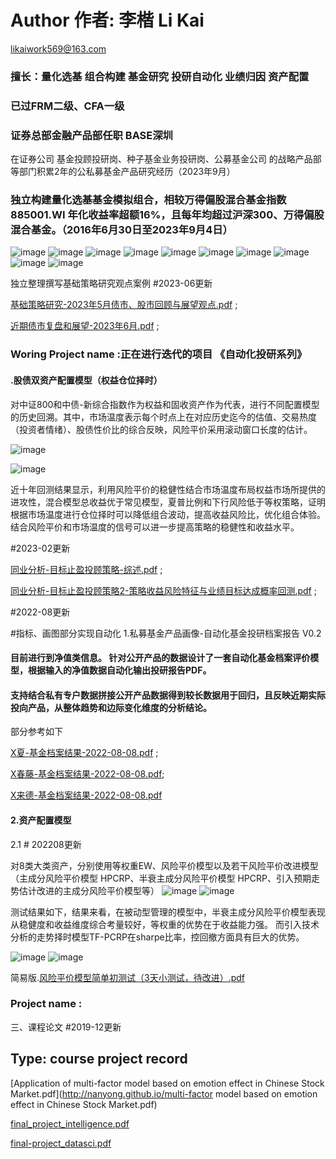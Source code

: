 # Author 作者: 李楷 Li Kai 
likaiwork569@163.com
### 擅长：量化选基 组合构建 基金研究 投研自动化 业绩归因 资产配置
### 已过FRM二级、CFA一级
### 证券总部金融产品部任职 BASE深圳
在证券公司  基金投顾投研岗、种子基金业务投研岗、公募基金公司 的战略产品部等部门积累2年的公私募基金产品研究经历（2023年9月）


### 独立构建量化选基基金模拟组合，相较万得偏股混合基金指数885001.WI 年化收益率超额16%，且每年均超过沪深300、万得偏股混合基金。（2016年6月30日至2023年9月4日）

![image](http://nanyong.github.io/幻灯片1.PNG)
![image](http://nanyong.github.io/幻灯片2.PNG)
![image](http://nanyong.github.io/幻灯片3.PNG)
![image](http://nanyong.github.io/幻灯片4.PNG)
![image](http://nanyong.github.io/幻灯片5.PNG)
![image](http://nanyong.github.io/幻灯片6.PNG)
![image](http://nanyong.github.io/幻灯片7.PNG)
![image](http://nanyong.github.io/幻灯片8.PNG)
![image](http://nanyong.github.io/幻灯片9.PNG)
![image](http://nanyong.github.io/幻灯片10.PNG)

独立整理撰写基础策略研究观点案例  #2023-06更新

[基础策略研究-2023年5月债市、股市回顾与展望观点.pdf](http://nanyong.github.io/月报观点过往案例.pdf) ;

[近期债市复盘和展望-2023年6月.pdf](http://nanyong.github.io/近期债市复盘和展望-去.pdf) ;

### Woring Project name :正在进行迭代的项目 《自动化投研系列》
#### .股债双资产配置模型（权益仓位择时）
对中证800和中债-新综合指数作为权益和固收资产作为代表，进行不同配置模型的历史回溯。其中，市场温度表示每个时点上在对应历史迄今的估值、交易热度（投资者情绪）、股债性价比的综合反映，风险平价采用滚动窗口长度的估计。

![image](http://nanyong.github.io/股债择时净值图.jpg)

![image](http://nanyong.github.io/股债择时表格.jpg)

近十年回测结果显示，利用风险平价的稳健性结合市场温度布局权益市场所提供的进攻性，混合模型总收益优于常见模型，夏普比例和下行风险低于等权策略，证明根据市场温度进行仓位择时可以降低组合波动，提高收益风险比，优化组合体验。结合风险平价和市场温度的信号可以进一步提高策略的稳健性和收益水平。

#2023-02更新

[同业分析-目标止盈投顾策略-综述.pdf](http://nanyong.github.io/同业分析-止盈投顾策略out.pdf) ;

[同业分析-目标止盈投顾策略2-策略收益风险特征与业绩目标达成概率回测.pdf](http://nanyong.github.io/同业分析-止盈投顾策略2-业绩目标回测out.pdf) ;

#2022-08更新

#指标、画图部分实现自动化
1.私募基金产品画像-自动化基金投研档案报告 V0.2

#### 目前进行到净值类信息。 针对公开产品的数据设计了一套自动化基金档案评价模型，根据输入的净值数据自动化输出投研报告PDF。
#### 支持结合私有专户数据拼接公开产品数据得到较长数据用于回归，且反映近期实际投向产品，从整体趋势和边际变化维度的分析结论。

部分参考如下

  [X夏-基金档案结果-2022-08-08.pdf](http://nanyong.github.io/半夏-基金档案结果-2022-08-08.pdf) ;
  
  [X春藤-基金档案结果-2022-08-08.pdf](http://nanyong.github.io/常春藤-基金档案结果-2022-08-08.pdf);
  
  [X来德-基金档案结果-2022-08-08.pdf](http://nanyong.github.io/浦来德-基金档案结果-2022-08-08.pdf)
  
#### 2.资产配置模型

  2.1 # 202208更新
  
  对8类大类资产，分别使用等权重EW、风险平价模型以及若干风险平价改进模型（主成分风险平价模型 HPCRP、半衰主成分风险平价模型 HPCRP、引入预期走势估计改进的主成分风险平价模型等）
  ![image](http://nanyong.github.io/1.jpg)
  ![image](http://nanyong.github.io/3.jpg)
  
  测试结果如下，结果来看，在被动型管理的模型中，半衰主成分风险平价模型表现从稳健度和收益维度综合考量较好，等权重的优势在于收益能力强。
  而引入技术分析的走势择时模型TF-PCRP在sharpe比率，控回撤方面具有巨大的优势。
  
  ![image](http://nanyong.github.io/2.jpg)
  ![image](http://nanyong.github.io/4.jpg)
  
 简易版.[风险平价模型简单初测试（3天小测试，待改进）.pdf](http://nanyong.github.io/风险平价模型测试—李楷.pdf)

### Project name :

三、课程论文
#2019-12更新
## Type: course project record

[Application of multi-factor model based on emotion effect in Chinese Stock Market.pdf](http://nanyong.github.io/multi-factor model based on emotion effect in Chinese Stock Market.pdf)

[final_project_intelligence.pdf](http://nanyong.github.io/final_project.pdf)

[final-project_datasci.pdf](http://nanyong.github.io/final-project_datasci.pdf)
